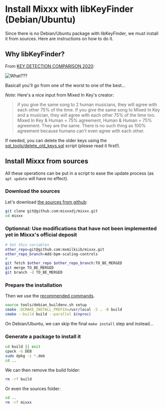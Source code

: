# Install Mixxx with libKeyFinder (Debian/Ubuntu)

Since there is no Debian/Ubuntu package with libKeyFinder, we must install it from sources.
Here are instructions on how to do it.

## Why libKeyFinder?

From [KEY DETECTION COMPARISON 2020](https://www.reddit.com/r/DJs/comments/hwlzyt/key_detection_comparison_2020/):

![What???](https://i.redd.it/zs186m2cpnc51.png "KEY DETECTION COMPARISON 2020")

Basicall you'll go from one of the worst to one of the best…

*Note*: Here's a nice input from Mixed In Key's creator:
> if you give the same song to 2 human musicians, they will agree with each other 75% of the time. If you give the same song to Mixed In Key and a musician, they will agree with each other 75% of the time too.
> Mixed In Key & Human = 75% agreement, Human & Human = 75% agreement. They are the same. There is no such thing as 100% agreement because humans can't even agree with each other.

If needed, you can delete the older keys using the [sql_tools/delete_old_keys.sql](sql_tools/delete_old_keys.sql) script (please read it first!).

## Install Mixxx from sources

All these operations can be put in a script to ease the update process (as `apt update` will have no effect).

### Download the sources

Let's download [the sources from github](https://github.com/mixxxdj/mixxx):

```bash
git clone git@github.com:mixxxdj/mixxx.git
cd mixxx
```

### Optionnal: Use modifications that have not been implemented yet in Mixxx's official deposit

```bash
# Set this variables
other_repo=git@github.com:mxmilkiib/mixxx.git
other_repo_branch=Add-bpm-scaling-controls
#
git fetch $other_repo $other_repo_branch:TO_BE_MERGED
git merge TO_BE_MERGED
git branch -d TO_BE_MERGED
```

### Prepare the installation

Then we use the [recommended commands](https://github.com/mixxxdj/mixxx/wiki/Compiling-On-Linux).

```bash
source tools/debian_buildenv.sh setup
cmake -DCMAKE_INSTALL_PREFIX=/usr/local -S . -B build
cmake --build build --parallel $(nproc)
```

On Debian/Ubuntu, we can skip the final `make install` step and instead…

### Generate a package to install it

```bash
cd build || exit
cpack -G DEB
sudo dpkg -i *.deb
cd ..
```

We can then remove the build folder:

```bash
rm -rf build
```

Or even the sources folder:

```bash
cd ..
rm -rf mixxx
```
